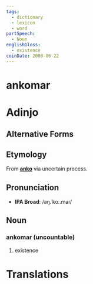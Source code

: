 ```yaml
---
tags:
  - dictionary
  - lexicon
  - word
partSpeech:
  - Noun
englishGloss:
  - existence
coinDate: 2008-06-22
---
```

# ankomar

# Adinjo
## Alternative Forms

## Etymology
From [**anko**](lexicon/a/anko) via uncertain process.

## Pronunciation
- **IPA Broad**: /aŋ.ˈkoː.maɾ/

## Noun
### ankomar (uncountable)
1. existence

# Translations

